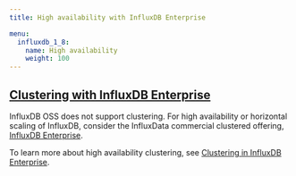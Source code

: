 ```yaml
---
title: High availability with InfluxDB Enterprise

menu:
  influxdb_1_8:
    name: High availability
    weight: 100
---
```


## [Clustering with InfluxDB Enterprise](/influxdb/v1.8/high_availability/clusters/)

InfluxDB OSS does not support clustering.
For high availability or horizontal scaling of InfluxDB, consider the InfluxData
commercial clustered offering,
[InfluxDB Enterprise](https://portal.influxdata.com/).

To learn more about high availability clustering, see [Clustering in InfluxDB Enterprise](/enterprise_influxdb/latest/concepts/clustering/).
